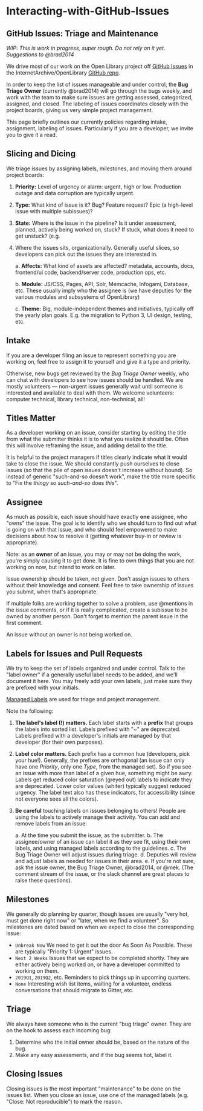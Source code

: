 # Interacting-with-GitHub-Issues

## GitHub Issues: Triage and Maintenance

_WIP: This is work in progress, super rough. Do not rely on it yet. Suggestions to @brad2014_

We drive most of our work on the Open Library project off [GitHub Issues](https://github.com/internetarchive/openlibrary/issues) in the InternetArchive/OpenLibrary [GitHub repo](https://github.com/internetarchive/openlibrary).

In order to keep the list of issues manageable and under control, the **Bug Triage Owner** \(currently @brad2014\) will go through the bugs weekly, and work with the team to make sure issues are getting assessed, categorized, assigned, and closed. The labeling of issues coordinates closely with the project boards, giving us very simple project management.

This page briefly outlines our currently policies regarding intake, assignment, labeling of issues. Particularly if you are a developer, we invite you to give it a read.

## Slicing and Dicing

We triage issues by assigning labels, milestones, and moving them around project boards:

1. **Priority:** Level of urgency or alarm: urgent, high or low. Production outage and data corruption are typically urgent.
2. **Type:** What kind of issue is it? Bug? Feature request? Epic \(a high-level issue with multiple subissues\)?
3. **State:** Where is the issue in the pipeline? Is it under assessment, planned, actively being worked on, stuck? If stuck, what does it need to get unstuck? \(e.g.
4. Where the issues sits, organizationally. Generally useful slices, so developers can pick out the issues they are interested in.

   a. **Affects:** What kind of assets are affected? metadata, accounts, docs, frontend/ui code, backend/server code, production ops, etc.

   b. **Module:** JS/CSS, Pages, API, Solr, Memcache, Infogami, Database, etc. These usually imply who the assignee is \(we have deputies for the various modules and subsystems of OpenLibrary\)

   c. **Theme:** Big, module-independent themes and initiatives, typically off the yearly plan goals. E.g. the migration to Python 3, UI design, testing, etc.

## Intake

If you are a developer filing an issue to represent something you are working on, feel free to assign it to yourself and give it a type and priority.

Otherwise, new bugs get reviewed by the _Bug Triage Owner_ weekly, who can chat with developers to see how issues should be handled. We are mostly volunteers — non-urgent issues generally wait until someone is interested and available to deal with them. We welcome volunteers: computer technical, library technical, non-technical, all!

## Titles Matter

As a developer working on an issue, consider starting by editing the title from what the submitter thinks it is to what you realize it should be. Often this will involve reframing the issue, and adding detail to the title.

It is helpful to the project managers if titles clearly indicate what it would take to close the issue. We should constantly push ourselves to close issues \(so that the pile of open issues doesn't increase without bound\). So instead of generic "such-and-so doesn't work", make the title more specific to "Fix the _thingy_ so _such-and-so_ does _this_".

## Assignee

As much as possible, each issue should have exactly **one** assignee, who "owns" the issue. The goal is to identify who we should turn to find out what is going on with that issue, and who should feel empowered to make decisions about how to resolve it \(getting whatever buy-in or review is appropriate\).

Note: as an **owner** of an issue, you may or may not be doing the work, you're simply causing it to get done. It is fine to own things that you are not working on now, but intend to work on later.

Issue ownership should be taken, not given. Don't assign issues to others without their knowledge and consent. Feel free to take ownership of issues you submit, when that's appropriate.

If multiple folks are working together to solve a problem, use @mentions in the issue comments, or if it is really complicated, create a subissue to be owned by another person. Don't forget to mention the parent issue in the first comment.

An issue without an owner is not being worked on.

## Labels for Issues and Pull Requests

We try to keep the set of labels organized and under control. Talk to the "label owner" if a generally useful label needs to be added, and we'll document it here. You may freely add your own labels, just make sure they are prefixed with your initials.

[Managed Labels](https://github.com/internetarchive/openlibrary/wiki/Using-Managed-Labels-to-Track-Issues) are used for triage and project management.

Note the following:

1. **The label's label \(!\) matters.** Each label starts with a **prefix** that groups the labels into sorted list. Labels prefixed with "~" are deprecated. Labels prefixed with a developer's initials are managed by that developer \(for their own purposes\).
2. **Label color matters.** Each prefix has a common hue \(developers, pick your hue!\). Generally, the prefixes are orthogonal \(an issue can only have one _Priority_, only one _Type_, from the managed set\). So if you see an issue with more than label of a given hue, something might be awry. Labels get reduced color saturation \(greyed out\) labels to indicate they are deprecated. Lower color values \(whiter\) typically suggest reduced urgency. The label text also has these indicators, for accessibility \(since not everyone sees all the colors\).
3. **Be careful** touching labels on issues belonging to others! People are using the labels to actively manage their activity. You can add and remove labels from an issue:

   a. At the time you submit the issue, as the submitter. b. The assignee/owner of an issue can label it as they see fit, using their own labels, and using managed labels according to the guidelines. c. The Bug Triage Owner will adjust issues during triage. d. Deputies will review and adjust labels as needed for issues in their area. e. If you're not sure, ask the issue owner, the Bug Triage Owner, @brad2014, or @mek. \(The comment stream of the issue, or the slack channel are great places to raise these questions\).

## Milestones

We generally do planning by quarter, though issues are usually "very hot, must get done right now" or "later, when we find a volunteer". So milestones are dated based on when we expect to close the corresponding issue:

* `Unbreak Now`  We need to get it out the door As Soon As Possible. These are typically "Priority 1: Urgent" issues.
* `Next 2 Weeks`  Issues that we expect to be completed shortly.  They are either actively being worked on, or have a developer committed to working on them.
* `2019Q1`, `2019Q2`, etc. Reminders to pick things up in upcoming quarters.
* `None` Interesting wish list items, waiting for a volunteer, endless conversations that should migrate to Gitter, etc.

## Triage

We always have someone who is the current "bug triage" owner. They are on the hook to assess each incoming bug:

1. Determine who the initial owner should be, based on the nature of the bug.
2. Make any easy assessments, and if the bug seems hot, label it.

## Closing Issues

Closing issues is the most important "maintenance" to be done on the issues list. When you close an issue, use one of the managed labels \(e.g. "Close: Not reproducible"\) to mark the reason.

